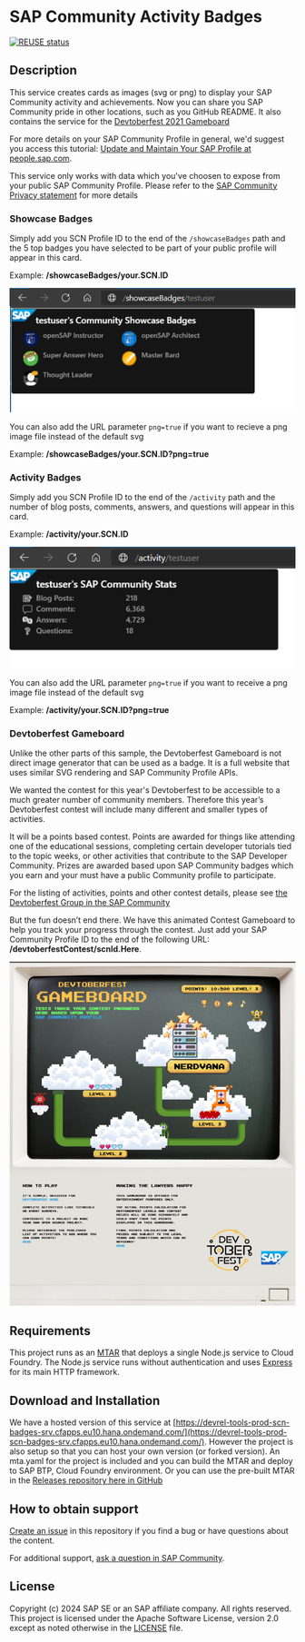 # SAP Community Activity Badges

[![REUSE status](https://api.reuse.software/badge/github.com/SAP-samples/sap-community-activity-badges)](https://api.reuse.software/info/github.com/SAP-samples/sap-community-activity-badges)

## Description

This service creates cards as images (svg or png) to display your SAP Community activity and achievements. Now you can share you SAP Community pride in other locations, such as you GitHub README. It also contains the service for the [Devtoberfest 2021 Gameboard](https://github.com/SAP-samples/devtoberfest-2021#contest-the-game)

For more details on your SAP Community Profile in general, we'd suggest you access this tutorial: [Update and Maintain Your SAP Profile at people.sap.com](https://developers.sap.com/tutorials/community-profile.html).

This service only works with data which you've choosen to expose from your public SAP Community Profile. Please refer to the [SAP Community Privacy statement](https://www.sap.com/about/legal/privacy.html) for more details

### Showcase Badges

Simply add you SCN Profile ID to the end of the `/showcaseBadges` path and the 5 top badges you have selected to be part of your public profile will appear in this card.

Example: **/showcaseBadges/your.SCN.ID**

![Example Showcase Badges Card](/srv/images/demo1.png)

You can also add the URL parameter `png=true` if you want to recieve a png image file instead of the default svg

Example: **/showcaseBadges/your.SCN.ID?png=true**

### Activity Badges

Simply add you SCN Profile ID to the end of the `/activity` path and the number of blog posts, comments, answers, and questions will appear in this card.

Example: **/activity/your.SCN.ID**

![Example Activity Card](/srv/images/demo2.png)

You can also add the URL parameter `png=true` if you want to receive a png image file instead of the default svg

Example: **/activity/your.SCN.ID?png=true**

### Devtoberfest Gameboard

Unlike the other parts of this sample, the Devtoberfest Gameboard is not direct image generator that can be used as a badge.  It is a full website that uses similar SVG rendering and SAP Community Profile APIs.  

We wanted the contest for this year's Devtoberfest to be accessible to a much greater number of community members.  Therefore this year’s Devtoberfest contest will include many different and smaller types of activities.

It will be a points based contest.  Points are awarded for things like attending one of the educational sessions, completing certain developer tutorials tied to the topic weeks, or other activities that contribute to the SAP Developer Community. Prizes are awarded based upon SAP Community badges which you earn and your must have a public Community profile to participate.

For the listing of activities, points and other contest details, please see [the Devtoberfest Group in the SAP Community](https://groups.community.sap.com/t5/devtoberfest/gh-p/Devtoberfest)

But the fun doesn’t end there.  We have this animated Contest Gameboard to help you track your progress through the contest.  Just add your SAP Community Profile ID to the end of the following URL: **/devtoberfestContest/scnId.Here**.

![Example Devtoberfest Gameboard](/srv/images/devtoberfest/devtoberfest_gameboard_promo1.png)

## Requirements

This project runs as an [MTAR](https://sap.github.io/cloud-mta-build-tool/) that deploys a single Node.js service to Cloud Foundry. The Node.js service runs without authentication and uses [Express](https://expressjs.com/) for its main HTTP framework.

## Download and Installation

We have a hosted version of this service at [https://devrel-tools-prod-scn-badges-srv.cfapps.eu10.hana.ondemand.com/](https://devrel-tools-prod-scn-badges-srv.cfapps.eu10.hana.ondemand.com/). However the project is also setup so that you can host your own version (or forked version). An mta.yaml for the project is included and you can build the MTAR and deploy to SAP BTP, Cloud Foundry environment. Or you can use the pre-built MTAR in the [Releases repository here in GitHub](https://github.com/SAP-samples/sap-community-activity-badges/releases)

## How to obtain support

[Create an issue](https://github.com/SAP-samples/<repository-name>/issues) in this repository if you find a bug or have questions about the content.

For additional support, [ask a question in SAP Community](https://answers.sap.com/questions/ask.html).

## License

Copyright (c) 2024 SAP SE or an SAP affiliate company. All rights reserved. This project is licensed under the Apache Software License, version 2.0 except as noted otherwise in the [LICENSE](LICENSES/Apache-2.0.txt) file.
